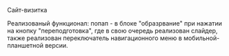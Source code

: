 Сайт-визитка

Реализованый функционал: попап - в блоке "образрвание" при нажатии на кнопку "переподготовка", где в свою очередь реализован слайдер, также реализован переключатель навигационного меню в мобильной-планшетной версии.

